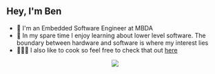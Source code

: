 ## Hey, I'm Ben

- 🚆 I'm an Embedded Software Engineer at MBDA
- 🤔 In my spare time I enjoy learning about lower level software. The boundary between hardware and software is where my interest lies
- 🧑🏻‍🍳 I also like to cook so feel free to check that out [here](https://www.instagram.com/bytes_by_ben/)

<p align="center">
<a href="https://github.com/anuraghazra/github-readme-stats" align="center"><img align="center" src="https://github-readme-stats.vercel.app/api/top-langs/?username=ben-blakemore&langs_count=10&layout=compact&hide=scilab,html,Makefile&exclude_repo=Nand2Tetris"/></a>
</p>
